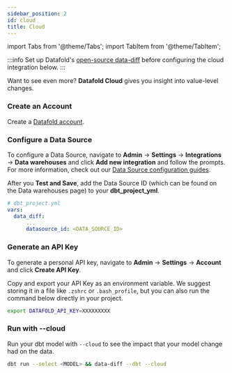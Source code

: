 ```yaml
---
sidebar_position: 2
id: cloud
title: Cloud
---
```

import Tabs from '@theme/Tabs';
import TabItem from '@theme/TabItem';

:::info
Set up Datafold's [open-source data-diff](/development_testing/open_source) before configuring the cloud integration below.
:::

Want to see even more? **Datafold Cloud** gives you insight into value-level changes.

### Create an Account

Create a [Datafold account](https://app.datafold.com/org-signup).

### Configure a Data Source

To configure a Data Source, navigate to **Admin** &rarr; **Settings** &rarr; **Integrations** &rarr; **Data warehouses** and click **Add new integration** and follow the prompts. For more information, check out our [Data Source configuration guides](/deployment_testing/data_sources).

After you **Test and Save**, add the Data Source ID (which can be found on the Data warehouses page) to your **dbt_project_yml**.
    
  ```yaml
  # dbt_project.yml
  vars:
    data_diff:
        ...
        datasource_id: <DATA_SOURCE_ID>
  ```

### Generate an API Key

To generate a personal API key, navigate to **Admin** &rarr; **Settings** &rarr; **Account** and click **Create API Key**. 

Copy and export your API Key as an environment variable. We suggest storing it in a file like `.zshrc` or `.bash_profile`, but you can also run the command below directly in your project.

  ```bash
  export DATAFOLD_API_KEY=XXXXXXXXX
  ``` 

### Run with --cloud

Run your dbt model with `--cloud` to see the impact that your model change had on the data.
    
  ```zsh
  dbt run --select <MODEL> && data-diff --dbt --cloud
  ```